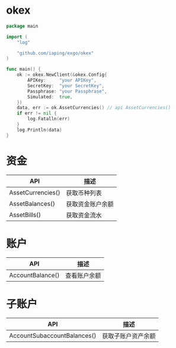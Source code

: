 # okex
```go
package main

import (
	"log"

	"github.com/iaping/exgo/okex"
)

func main() {
	ok := okex.NewClient(&okex.Config{
		APIKey:     "your APIKey",
		SecretKey:  "your SecretKey",
		Passphrase: "your Passphrase",
		Simulated:  true,
	})
	data, err := ok.AssetCurrencies() // api AssetCurrencies()
	if err != nil {
		log.Fatalln(err)
	}
	log.Println(data)
}
```

# 资金
API | 描述
--- | ---
AssetCurrencies() | 获取币种列表
AssetBalances() | 获取资金账户余额
AssetBills() | 获取资金流水

# 账户
API | 描述
--- | ---
AccountBalance() | 查看账户余额

# 子账户
API | 描述
--- | ---
AccountSubaccountBalances() | 获取子账户资产余额